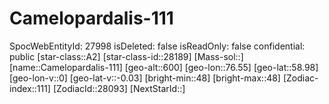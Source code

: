﻿---
location: [58.98,76.55,600]
type: Station
tags:
- astro/Star

---

# Camelopardalis-111

SpocWebEntityId: 27998
isDeleted: false
isReadOnly: false
confidential: public
[star-class::A2]
[star-class-id::28189]
[Mass-sol::]
[name::Camelopardalis-111]
[geo-alt::600]
[geo-lon::76.55]
[geo-lat::58.98]
[geo-lon-v::0]
[geo-lat-v::-0.03]
[bright-min::48]
[bright-max::48]
[Zodiac-index::111]
[ZodiacId::28093]
[NextStarId::]

